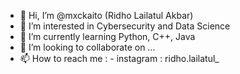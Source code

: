 - 👋 Hi, I’m @mxckaito (Ridho Lailatul Akbar)
- 👀 I’m interested in Cybersecurity and Data Science
- 🌱 I’m currently learning Python, C++, Java
- 💞️ I’m looking to collaborate on ...
- 📫 How to reach me : - instagram : ridho.lailatul_

<!---
mxckaito/mxckaito is a ✨ special ✨ repository because its `README.md` (this file) appears on your GitHub profile.
You can click the Preview link to take a look at your changes.
--->

